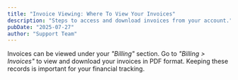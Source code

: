 ```yaml
---
title: "Invoice Viewing: Where To View Your Invoices"
description: "Steps to access and download invoices from your account."
pubDate: "2025-07-27"
author: "Support Team"
---
```


Invoices can be viewed under your _"Billing"_ section. Go to _"Billing > Invoices"_ to view and download your invoices in PDF format. Keeping these records is important for your financial tracking.
